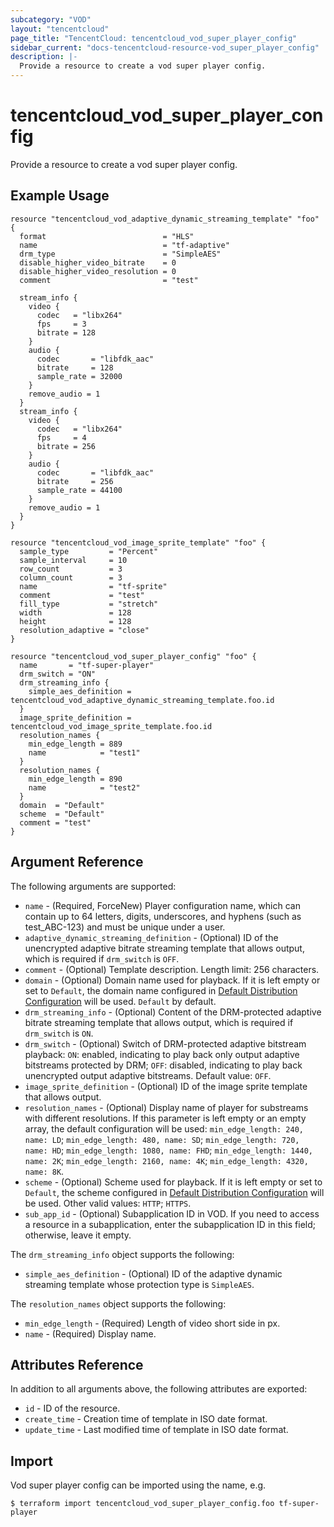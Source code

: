 ```yaml
---
subcategory: "VOD"
layout: "tencentcloud"
page_title: "TencentCloud: tencentcloud_vod_super_player_config"
sidebar_current: "docs-tencentcloud-resource-vod_super_player_config"
description: |-
  Provide a resource to create a vod super player config.
---
```


# tencentcloud_vod_super_player_config

Provide a resource to create a vod super player config.

## Example Usage

```hcl
resource "tencentcloud_vod_adaptive_dynamic_streaming_template" "foo" {
  format                          = "HLS"
  name                            = "tf-adaptive"
  drm_type                        = "SimpleAES"
  disable_higher_video_bitrate    = 0
  disable_higher_video_resolution = 0
  comment                         = "test"

  stream_info {
    video {
      codec   = "libx264"
      fps     = 3
      bitrate = 128
    }
    audio {
      codec       = "libfdk_aac"
      bitrate     = 128
      sample_rate = 32000
    }
    remove_audio = 1
  }
  stream_info {
    video {
      codec   = "libx264"
      fps     = 4
      bitrate = 256
    }
    audio {
      codec       = "libfdk_aac"
      bitrate     = 256
      sample_rate = 44100
    }
    remove_audio = 1
  }
}

resource "tencentcloud_vod_image_sprite_template" "foo" {
  sample_type         = "Percent"
  sample_interval     = 10
  row_count           = 3
  column_count        = 3
  name                = "tf-sprite"
  comment             = "test"
  fill_type           = "stretch"
  width               = 128
  height              = 128
  resolution_adaptive = "close"
}

resource "tencentcloud_vod_super_player_config" "foo" {
  name       = "tf-super-player"
  drm_switch = "ON"
  drm_streaming_info {
    simple_aes_definition = tencentcloud_vod_adaptive_dynamic_streaming_template.foo.id
  }
  image_sprite_definition = tencentcloud_vod_image_sprite_template.foo.id
  resolution_names {
    min_edge_length = 889
    name            = "test1"
  }
  resolution_names {
    min_edge_length = 890
    name            = "test2"
  }
  domain  = "Default"
  scheme  = "Default"
  comment = "test"
}
```

## Argument Reference

The following arguments are supported:

* `name` - (Required, ForceNew) Player configuration name, which can contain up to 64 letters, digits, underscores, and hyphens (such as test_ABC-123) and must be unique under a user.
* `adaptive_dynamic_streaming_definition` - (Optional) ID of the unencrypted adaptive bitrate streaming template that allows output, which is required if `drm_switch` is `OFF`.
* `comment` - (Optional) Template description. Length limit: 256 characters.
* `domain` - (Optional) Domain name used for playback. If it is left empty or set to `Default`, the domain name configured in [Default Distribution Configuration](https://cloud.tencent.com/document/product/266/33373) will be used. `Default` by default.
* `drm_streaming_info` - (Optional) Content of the DRM-protected adaptive bitrate streaming template that allows output, which is required if `drm_switch` is `ON`.
* `drm_switch` - (Optional) Switch of DRM-protected adaptive bitstream playback: `ON`: enabled, indicating to play back only output adaptive bitstreams protected by DRM; `OFF`: disabled, indicating to play back unencrypted output adaptive bitstreams. Default value: `OFF`.
* `image_sprite_definition` - (Optional) ID of the image sprite template that allows output.
* `resolution_names` - (Optional) Display name of player for substreams with different resolutions. If this parameter is left empty or an empty array, the default configuration will be used: `min_edge_length: 240, name: LD`; `min_edge_length: 480, name: SD`; `min_edge_length: 720, name: HD`; `min_edge_length: 1080, name: FHD`; `min_edge_length: 1440, name: 2K`; `min_edge_length: 2160, name: 4K`; `min_edge_length: 4320, name: 8K`.
* `scheme` - (Optional) Scheme used for playback. If it is left empty or set to `Default`, the scheme configured in [Default Distribution Configuration](https://cloud.tencent.com/document/product/266/33373) will be used. Other valid values: `HTTP`; `HTTPS`.
* `sub_app_id` - (Optional) Subapplication ID in VOD. If you need to access a resource in a subapplication, enter the subapplication ID in this field; otherwise, leave it empty.

The `drm_streaming_info` object supports the following:

* `simple_aes_definition` - (Optional) ID of the adaptive dynamic streaming template whose protection type is `SimpleAES`.

The `resolution_names` object supports the following:

* `min_edge_length` - (Required) Length of video short side in px.
* `name` - (Required) Display name.

## Attributes Reference

In addition to all arguments above, the following attributes are exported:

* `id` - ID of the resource.
* `create_time` - Creation time of template in ISO date format.
* `update_time` - Last modified time of template in ISO date format.


## Import

Vod super player config can be imported using the name, e.g.

```
$ terraform import tencentcloud_vod_super_player_config.foo tf-super-player
```

